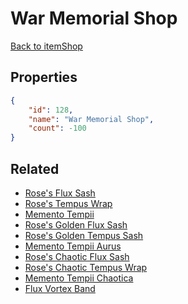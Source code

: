 # War Memorial Shop

<no description available>

[Back to itemShop](../item-shops.md)

## Properties

```json
{
    "id": 128,
    "name": "War Memorial Shop",
    "count": -100
}
```

## Related

- [Rose's Flux Sash](../items/3392-rose-s-flux-sash.md)
- [Rose's Tempus Wrap](../items/3393-rose-s-tempus-wrap.md)
- [Memento Tempii](../items/3394-memento-tempii.md)
- [Rose's Golden Flux Sash](../items/3395-rose-s-golden-flux-sash.md)
- [Rose's Golden Tempus Sash](../items/3396-rose-s-golden-tempus-sash.md)
- [Memento Tempii Aurus](../items/3397-memento-tempii-aurus.md)
- [Rose's Chaotic Flux Sash](../items/3398-rose-s-chaotic-flux-sash.md)
- [Rose's Chaotic Tempus Wrap](../items/3399-rose-s-chaotic-tempus-wrap.md)
- [Memento Tempii Chaotica](../items/3400-memento-tempii-chaotica.md)
- [Flux Vortex Band](../items/3401-flux-vortex-band.md)

